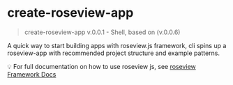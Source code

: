 # create-roseview-app

> create-roseview-app v.0.0.1 - Shell, based on (v.0.0.6)

A quick way to start building apps with roseview.js framework, cli spins up a roseview-app with recommended project structure and example patterns.

💡 For full documentation on how to use roseview js, see [roseview Framework Docs](https://github.com/oarabiledev/roseview)
